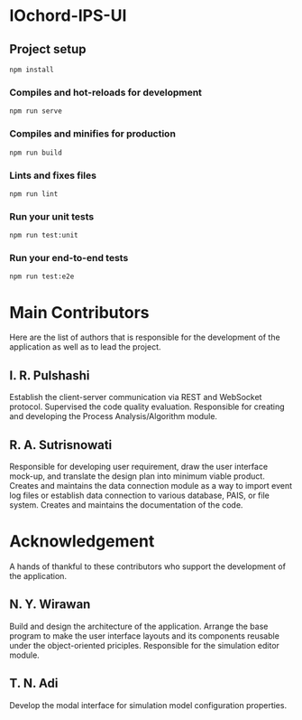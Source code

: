 # IOchord-IPS-UI

## Project setup
```
npm install
```

### Compiles and hot-reloads for development
```
npm run serve
```

### Compiles and minifies for production
```
npm run build
```

### Lints and fixes files
```
npm run lint
```

### Run your unit tests
```
npm run test:unit
```

### Run your end-to-end tests
```
npm run test:e2e
```

# Main Contributors
Here are the list of authors that is responsible for the development of the application as well as to lead the project.

## I. R. Pulshashi
Establish the client-server communication via REST and WebSocket protocol. Supervised the  code quality evaluation. Responsible for creating and developing the Process Analysis/Algorithm module.

## R. A. Sutrisnowati
Responsible for developing user requirement, draw the user interface mock-up, and translate the design plan into minimum viable product. Creates and maintains the data connection module as a way to import event log files or establish data connection to various database, PAIS, or file system. Creates and maintains the documentation of the code.

# Acknowledgement
A hands of thankful to these contributors who support the development of the application.

## N. Y. Wirawan
Build and design the architecture of the application. Arrange the base program to make the user interface layouts and its components reusable under the object-oriented priciples. Responsible for the simulation editor module.

## T. N. Adi
Develop the modal interface for simulation model configuration properties.
